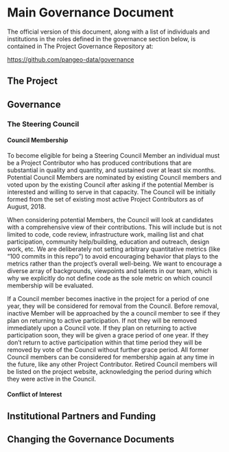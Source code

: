 # Main Governance Document

The official version of this document, along with a list of individuals and institutions in the
roles defined in the governance section below, is contained in The Project Governance Repository at:

https://github.com/pangeo-data/governance

## The Project

## Governance

### The Steering Council

#### Council Membership

To become eligible for being a Steering Council Member an individual must be a Project Contributor who has produced
contributions that are substantial in quality and quantity, and sustained over at least six months. Potential Council Members 
are nominated by existing Council members and voted upon by the existing Council after asking if the potential Member is 
interested and willing to serve in that capacity. The Council will be initially formed from the set of existing most active
Project Contributors as of August, 2018.

When considering potential Members, the Council will look at candidates with a comprehensive view of their contributions. This
will include but is not limited to code, code review, infrastructure work, mailing list and chat participation, community 
help/building, education and outreach, design work, etc. We are deliberately not setting arbitrary quantitative metrics (like
“100 commits in this repo”) to avoid encouraging behavior that plays to the metrics rather than the project’s overall
well-being. We want to encourage a diverse array of backgrounds, viewpoints and talents in our team, which is why we
explicitly do not define code as the sole metric on which council membership will be evaluated.

If a Council member becomes inactive in the project for a period of one year, they will be considered for removal from the
Council. Before removal, inactive Member will be approached by the a council member to see if they plan on returning to active
participation. If not they will be removed immediately upon a Council vote. If they plan on returning to active participation
soon, they will be given a grace period of one year. If they don’t return to active participation within that time period they
will be removed by vote of the Council without further grace period. All former Council members can be considered for 
membership again at any time in the future, like any other Project Contributor. Retired Council members will be listed on the
project website, acknowledging the period during which they were active in the Council.

#### Conflict of Interest

## Institutional Partners and Funding

## Changing the Governance Documents
